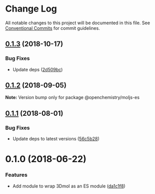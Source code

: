 # Change Log

All notable changes to this project will be documented in this file.
See [Conventional Commits](https://conventionalcommits.org) for commit guidelines.

## [0.1.3](https://github.com/OpenChemistry/oc-web-components/compare/@openchemistry/moljs-es@0.1.2...@openchemistry/moljs-es@0.1.3) (2018-10-17)


### Bug Fixes

* Update deps ([2d509bc](https://github.com/OpenChemistry/oc-web-components/commit/2d509bc))





<a name="0.1.2"></a>
## [0.1.2](https://github.com/OpenChemistry/oc-web-components/compare/@openchemistry/moljs-es@0.1.1...@openchemistry/moljs-es@0.1.2) (2018-09-05)




**Note:** Version bump only for package @openchemistry/moljs-es

<a name="0.1.1"></a>
## [0.1.1](https://github.com/OpenChemistry/oc-web-components/compare/@openchemistry/moljs-es@0.1.0...@openchemistry/moljs-es@0.1.1) (2018-08-01)


### Bug Fixes

* Update deps to latest versions ([56c5b28](https://github.com/OpenChemistry/oc-web-components/commit/56c5b28))




<a name="0.1.0"></a>
# 0.1.0 (2018-06-22)


### Features

* Add module to wrap 3Dmol as an ES module ([da1c1f8](https://github.com/OpenChemistry/oc-web-components/commit/da1c1f8))
